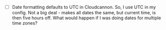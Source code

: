 - [ ] Date formatting defaults to UTC in Cloudcannon. So, I use UTC in my config. Not a big deal - makes all dates the same, but current time, is then five hours off. What would happen if I was doing dates for multiple time zones?